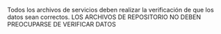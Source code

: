 Todos los archivos de servicios deben realizar la verificación de que los datos sean correctos. LOS ARCHIVOS DE REPOSITORIO NO DEBEN PREOCUPARSE DE VERIFICAR DATOS
